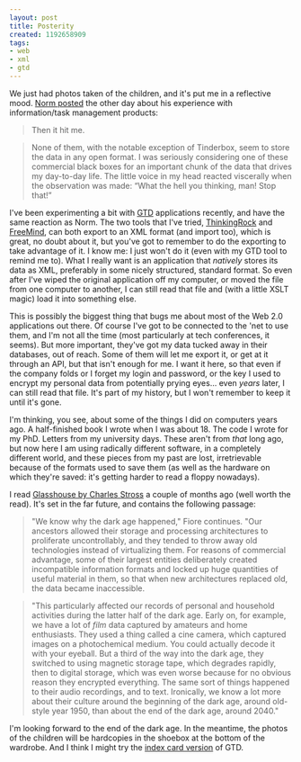 ```yaml
---
layout: post
title: Posterity
created: 1192658909
tags:
- web
- xml
- gtd
---
```

We just had photos taken of the children, and it's put me in a reflective mood. [Norm posted][1] the other day about his experience with information/task management products:

> Then it hit me.

> None of them, with the notable exception of Tinderbox, seem to store the data in any open format. I was seriously considering one of these commercial black boxes for an important chunk of the data that drives my day-to-day life. The little voice in my head reacted viscerally when the observation was made: “What the hell you thinking, man! Stop that!”

[1]: http://norman.walsh.name/2007/10/15/ajax "Norm Walsh: A little bit of Ajax"

<!--break-->

I've been experimenting a bit with [GTD][2] applications recently, and have the same reaction as Norm. The two tools that I've tried, [ThinkingRock][4] and [FreeMind][3], can both export to an XML format (and import too), which is great, no doubt about it, but you've got to remember to do the exporting to take advantage of it. I know me: I just won't do it (even with my GTD tool to remind me to). What I really want is an application that *natively* stores its data as XML, preferably in some nicely structured, standard format. So even after I've wiped the original application off my computer, or moved the file from one computer to another, I can still read that file and (with a little XSLT magic) load it into something else.

This is possibly the biggest thing that bugs me about most of the Web 2.0 applications out there. Of course I've got to be connected to the 'net to use them, and I'm not all the time (most particularly at tech conferences, it seems). But more important, they've got my data tucked away in their databases, out of reach. Some of them will let me export it, or get at it through an API, but that isn't enough for me. I want it here, so that even if the company folds or I forget my login and password, or the key I used to encrypt my personal data from potentially prying eyes... even *years* later, I can still read that file. It's part of my history, but I won't remember to keep it until it's gone.

I'm thinking, you see, about some of the things I did on computers years ago. A half-finished book I wrote when I was about 18. The code I wrote for my PhD. Letters from my university days. These aren't from *that* long ago, but now here I am using radically different software, in a completely different world, and these pieces from my past are lost, irretrievable because of the formats used to save them (as well as the hardware on which they're saved: it's getting harder to read a floppy nowadays).

I read [Glasshouse by Charles Stross][5] a couple of months ago (well worth the read). It's set in the far future, and contains the following passage:

> "We know why the dark age happened," Fiore continues. "Our ancestors allowed their storage and processing architectures to proliferate uncontrollably, and they tended to throw away old technologies instead of virtualizing them. For reasons of commercial advantage, some of their largest entities deliberately created incompatible information formats and locked up huge quantities of useful material in them, so that when new architectures replaced old, the data became inaccessible.

> "This particularly affected our records of personal and household activities during the latter half of the dark age. Early on, for example, we have a lot of *film* data captured by amateurs and home enthusiasts. They used a thing called a cine camera, which captured images on a photochemical medium. You could actually decode it with your eyeball. But a third of the way into the dark age, they switched to using magnetic storage tape, which degrades rapidly, then to digital storage, which was even worse because for no obvious reason they encrypted everything. The same sort of things happened to their audio recordings, and to text. Ironically, we know a lot more about their culture around the beginning of the dark age, around old-style year 1950, than about the end of the dark age, around 2040."

I'm looking forward to the end of the dark age. In the meantime, the photos of the children will be hardcopies in the shoebox at the bottom of the wardrobe. And I think I might try the [index card version][6] of GTD.

[2]: http://en.wikipedia.org/wiki/Getting_Things_Done "Wikipedia: Getting Things Done"
[3]: http://freemind.sourceforge.net/wiki/index.php/Main_Page "FreeMind: free mind-mapping software"
[4]: http://www.thinkingrock.com.au/ "ThinkingRock: Free GTD software"
[5]: http://www.amazon.com/Glasshouse-Charles-Stross/dp/0441015085 "Amazon: Glasshouse by Charles Stross"
[6]: http://www.flickr.com/photos/jazzmasterson/sets/48077/ "Flickr photoset: Getting Things Done with Index Cards"
